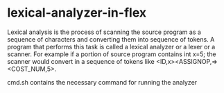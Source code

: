 # lexical-analyzer-in-flex

Lexical analysis is the process of scanning the source program as a sequence of characters and converting them into sequence of tokens. A program that performs this task is called a lexical analyzer or a lexer or a scanner. For example if a portion of source program contains int x=5; the scanner would convert in a sequence of tokens like <INT><ID,x><ASSIGNOP,=><COST_NUM,5><SEMICOLON>.
  
 cmd.sh contains the necessary command for running the analyzer
